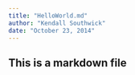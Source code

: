 ```yaml
---
title: "HelloWorld.md"
author: "Kendall Southwick"
date: "October 23, 2014"
---
```


## This is a markdown file
